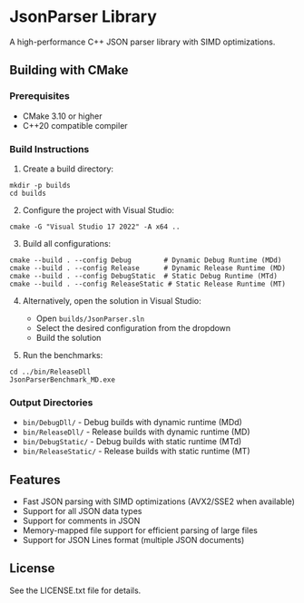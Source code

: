 # JsonParser Library

A high-performance C++ JSON parser library with SIMD optimizations.

## Building with CMake

### Prerequisites
- CMake 3.10 or higher
- C++20 compatible compiler

### Build Instructions

1. Create a build directory:
```
mkdir -p builds
cd builds
```

2. Configure the project with Visual Studio:
```
cmake -G "Visual Studio 17 2022" -A x64 ..
```

3. Build all configurations:
```
cmake --build . --config Debug        # Dynamic Debug Runtime (MDd)
cmake --build . --config Release      # Dynamic Release Runtime (MD)
cmake --build . --config DebugStatic  # Static Debug Runtime (MTd)
cmake --build . --config ReleaseStatic # Static Release Runtime (MT)
```

4. Alternatively, open the solution in Visual Studio:
   - Open `builds/JsonParser.sln`
   - Select the desired configuration from the dropdown
   - Build the solution

5. Run the benchmarks:
```
cd ../bin/ReleaseDll
JsonParserBenchmark_MD.exe
```

### Output Directories
- `bin/DebugDll/` - Debug builds with dynamic runtime (MDd)
- `bin/ReleaseDll/` - Release builds with dynamic runtime (MD)
- `bin/DebugStatic/` - Debug builds with static runtime (MTd)
- `bin/ReleaseStatic/` - Release builds with static runtime (MT)

## Features
- Fast JSON parsing with SIMD optimizations (AVX2/SSE2 when available)
- Support for all JSON data types
- Support for comments in JSON
- Memory-mapped file support for efficient parsing of large files
- Support for JSON Lines format (multiple JSON documents)

## License
See the LICENSE.txt file for details.